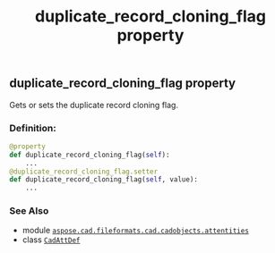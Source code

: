﻿---
title: duplicate_record_cloning_flag property
second_title: Aspose.CAD for Python via .NET API References
description: 
type: docs
weight: 220
url: /python-net/aspose.cad.fileformats.cad.cadobjects.attentities/cadattdef/duplicate_record_cloning_flag/
is_root: false
---

## duplicate_record_cloning_flag property


Gets or sets the duplicate record cloning flag.
### Definition:
```python
@property
def duplicate_record_cloning_flag(self):
    ...
@duplicate_record_cloning_flag.setter
def duplicate_record_cloning_flag(self, value):
    ...
```

### See Also
* module [`aspose.cad.fileformats.cad.cadobjects.attentities`](../../)
* class [`CadAttDef`](/cad/python-net/aspose.cad.fileformats.cad.cadobjects.attentities/cadattdef)

